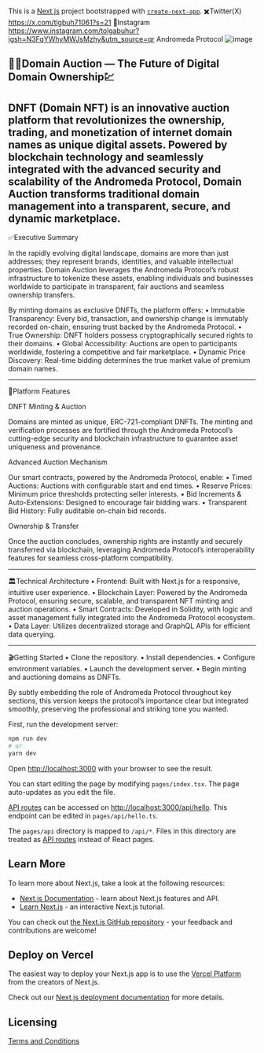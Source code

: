 This is a [Next.js](https://nextjs.org/) project bootstrapped with [`create-next-app`](https://github.com/vercel/next.js/tree/canary/packages/create-next-app).
✖️Twitter(X)
https://x.com/tlgbuh71061?s=21
📸Instagram
https://www.instagram.com/tolgabuhur?igsh=N3FqYWhyMWJsMzhy&utm_source=qr
Andromeda Protocol
![image](https://github.com/user-attachments/assets/d3679263-a97e-4752-8645-2638c3f98ece)

👨‍💻Domain Auction — The Future of Digital Domain Ownership💹
---------------------------------------
DNFT (Domain NFT) is an innovative auction platform that revolutionizes the ownership, trading, and monetization of internet domain names as unique digital assets. Powered by blockchain technology and seamlessly integrated with the advanced security and scalability of the Andromeda Protocol, Domain Auction transforms traditional domain management into a transparent, secure, and dynamic marketplace.
---------------------------------------

✅Executive Summary

In the rapidly evolving digital landscape, domains are more than just addresses; they represent brands, identities, and valuable intellectual properties. Domain Auction leverages the Andromeda Protocol’s robust infrastructure to tokenize these assets, enabling individuals and businesses worldwide to participate in transparent, fair auctions and seamless ownership transfers.

By minting domains as exclusive DNFTs, the platform offers:
	•	Immutable Transparency: Every bid, transaction, and ownership change is immutably recorded on-chain, ensuring trust backed by the Andromeda Protocol.
	•	True Ownership: DNFT holders possess cryptographically secured rights to their domains.
	•	Global Accessibility: Auctions are open to participants worldwide, fostering a competitive and fair marketplace.
	•	Dynamic Price Discovery: Real-time bidding determines the true market value of premium domain names.

---------------------------------------

🎯Platform Features

DNFT Minting & Auction

Domains are minted as unique, ERC-721-compliant DNFTs. The minting and verification processes are fortified through the Andromeda Protocol’s cutting-edge security and blockchain infrastructure to guarantee asset uniqueness and provenance.

Advanced Auction Mechanism

Our smart contracts, powered by the Andromeda Protocol, enable:
	•	Timed Auctions: Auctions with configurable start and end times.
	•	Reserve Prices: Minimum price thresholds protecting seller interests.
	•	Bid Increments & Auto-Extensions: Designed to encourage fair bidding wars.
	•	Transparent Bid History: Fully auditable on-chain bid records.

Ownership & Transfer

Once the auction concludes, ownership rights are instantly and securely transferred via blockchain, leveraging Andromeda Protocol’s interoperability features for seamless cross-platform compatibility.

---------------------------------------

🏛️Technical Architecture
	•	Frontend: Built with Next.js for a responsive, intuitive user experience.
	•	Blockchain Layer: Powered by the Andromeda Protocol, ensuring secure, scalable, and transparent NFT minting and auction operations.
	•	Smart Contracts: Developed in Solidity, with logic and asset management fully integrated into the Andromeda Protocol ecosystem.
	•	Data Layer: Utilizes decentralized storage and GraphQL APIs for efficient data querying.

---------------------------------------

🎬Getting Started
	•	Clone the repository.
	•	Install dependencies.
	•	Configure environment variables.
	•	Launch the development server.
	•	Begin minting and auctioning domains as DNFTs.


By subtly embedding the role of Andromeda Protocol throughout key sections, this version keeps the protocol’s importance clear but integrated smoothly, preserving the professional and striking tone you wanted.

First, run the development server:

```bash
npm run dev
# or
yarn dev
```

Open [http://localhost:3000](http://localhost:3000) with your browser to see the result.

You can start editing the page by modifying `pages/index.tsx`. The page auto-updates as you edit the file.

[API routes](https://nextjs.org/docs/api-routes/introduction) can be accessed on [http://localhost:3000/api/hello](http://localhost:3000/api/hello). This endpoint can be edited in `pages/api/hello.ts`.

The `pages/api` directory is mapped to `/api/*`. Files in this directory are treated as [API routes](https://nextjs.org/docs/api-routes/introduction) instead of React pages.

## Learn More

To learn more about Next.js, take a look at the following resources:

- [Next.js Documentation](https://nextjs.org/docs) - learn about Next.js features and API.
- [Learn Next.js](https://nextjs.org/learn) - an interactive Next.js tutorial.

You can check out [the Next.js GitHub repository](https://github.com/vercel/next.js/) - your feedback and contributions are welcome!

## Deploy on Vercel

The easiest way to deploy your Next.js app is to use the [Vercel Platform](https://vercel.com/new?utm_medium=default-template&filter=next.js&utm_source=create-next-app&utm_campaign=create-next-app-readme) from the creators of Next.js.

Check out our [Next.js deployment documentation](https://nextjs.org/docs/deployment) for more details.

## Licensing

[Terms and Conditions](https://github.com/andromedaprotocol/andromeda-core/blob/development/LICENSE/LICENSE.md)
